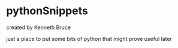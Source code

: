 # pythonSnippets

created by Kenneth Bruce

just a place to put some bits of python that might prove useful later
